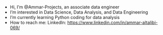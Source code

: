 -  Hi, I’m @Ammar-Projects, an associate data engineer
-  I’m interested in Data Science, Data Analysis, and Data Engineering
-  I’m currently learning Python coding for data analysis
-  How to reach me: LinkedIn: https://www.linkedin.com/in/ammar-altalibi-069/
